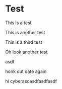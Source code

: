 # Test
This is a test

This is another test

This is a third test

Oh look another test

asdf

honk out date again

hi cyberasdasdfasdfasdf
